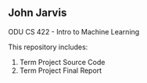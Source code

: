 ## John Jarvis
ODU
CS 422 - Intro to Machine Learning


This repository includes:
  1. Term Project Source Code
  2. Term Project Final Report
